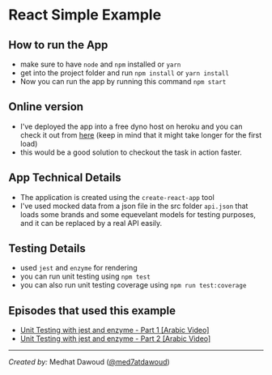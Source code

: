 # React Simple Example

## How to run the App
* make sure to have `node` and `npm` installed or `yarn`
* get into the project folder and run `npm install` or `yarn install`
* Now you can run the app by running this command `npm start`

## Online version 
- I've deployed the app into a free dyno host on heroku and you can check it out from [here](https://ebay-buy-car.herokuapp.com) (keep in mind that it might take longer for the first load)
- this would be a good solution to checkout the task in action faster.

## App Technical Details
* The application is created using the `create-react-app` tool
* I've used mocked data from a json file in the src folder `api.json` that loads some brands and some equevelant models for testing purposes, and it can be replaced by a real API easily.

## Testing Details
* used `jest` and `enzyme` for rendering
* you can run unit testing using `npm test`
* you can also run unit testing coverage using `npm run test:coverage`

## Episodes that used this example
* [Unit Testing with jest and enzyme - Part 1 [Arabic Video]](https://www.youtube.com/watch?v=AuXJ84fjD5Y)
* [Unit Testing with jest and enzyme - Part 2 [Arabic Video]](https://www.youtube.com/watch?v=v8J7wXvE8y0)

---
_Created by:_ Medhat Dawoud ([@med7atdawoud](https://twitter.com/Med7atDawoud))